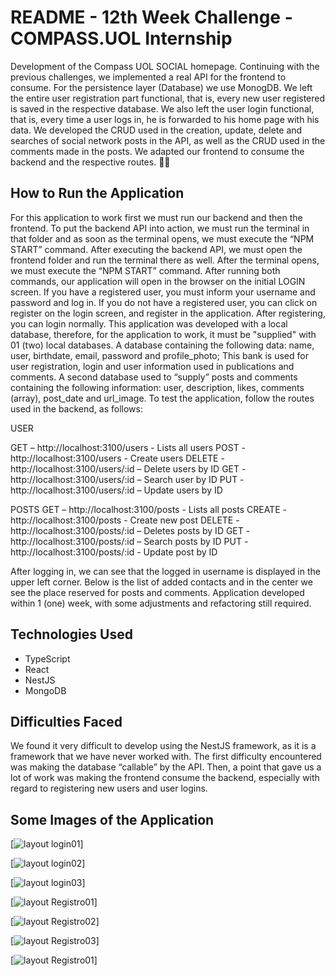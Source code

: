 # README - 12th Week Challenge - COMPASS.UOL Internship
Development of the Compass UOL SOCIAL homepage. Continuing with the previous challenges, we implemented a real API for the frontend to consume. For the persistence layer (Database) we use MonogDB. We left the entire user registration part functional, that is, every new user registered is saved in the respective database. We also left the user login functional, that is, every time a user logs in, he is forwarded to his home page with his data. We developed the CRUD used in the creation, update, delete and searches of social network posts in the API, as well as the CRUD used in the comments made in the posts. We adapted our frontend to consume the backend and the respective routes. 🚀🚀

## How to Run the Application

For this application to work first we must run our backend and then the frontend. To put the backend API into action, we must run the terminal in that folder and as soon as the terminal opens, we must execute the “NPM START” command. After executing the backend API, we must open the frontend folder and run the terminal there as well. After the terminal opens, we must execute the “NPM START” command. After running both commands, our application will open in the browser on the initial LOGIN screen.
If you have a registered user, you must inform your username and password and log in. If you do not have a registered user, you can click on register on the login screen, and register in the application. After registering, you can login normally.
This application was developed with a local database, therefore, for the application to work, it must be "supplied" with 01 (two) local databases. A database containing the following data: name, user, birthdate, email, password and profile_photo; This bank is used for user registration, login and user information used in publications and comments. A second database used to “supply” posts and comments containing the following information: user, description, likes, comments (array), post_date and url_image.
  To test the application, follow the routes used in the backend, as follows:
  
USER

GET – http://localhost:3100/users - Lists all users
POST - http://localhost:3100/users - Create users
DELETE - http://localhost:3100/users/:id – Delete users by ID
GET - http://localhost:3100/users/:id – Search user by ID
PUT - http://localhost:3100/users/:id – Update users by ID

POSTS
GET – http://localhost:3100/posts - Lists all posts
CREATE - http://localhost:3100/posts - Create new post
DELETE - http://localhost:3100/posts/:id – Deletes posts by ID
GET - http://localhost:3100/posts/:id – Search posts by ID
PUT - http://localhost:3100/posts/:id - Update post by ID

After logging in, we can see that the logged in username is displayed in the upper left corner. Below is the list of added contacts and in the center we see the place reserved for posts and comments.
Application developed within 1 (one) week, with some adjustments and refactoring still required.

## Technologies Used
- TypeScript
- React
- NestJS
- MongoDB 


## Difficulties Faced
We found it very difficult to develop using the NestJS framework, as it is a framework that we have never worked with. The first difficulty encountered was making the database “callable” by the API. Then, a point that gave us a lot of work was making the frontend consume the backend, especially with regard to registering new users and user logins.

## Some Images of the Application

[<img src="./Frontend/github/Layout-Login01.jpg" alt="layout login01">]

[<img src="./Frontend/github/Layout-Login02.jpg" alt="layout login02">]

[<img src="./Frontend/github/Layout-Login03.jpg" alt="layout login03">]

[<img src="./Frontend/github/Layout-Registro01.jpg" alt="layout Registro01">]

[<img src="./Frontend/github/Layout-Registro02.jpg" alt="layout Registro02">]

[<img src="./Frontend/github/Layout-Registro03.jpg" alt="layout Registro03">]

[<img src="./Frontend/github/Layout-Home-Social.jpg" alt="layout Registro01">]

